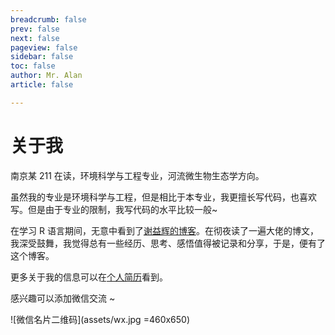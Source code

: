 ```yaml
---
breadcrumb: false
prev: false
next: false
pageview: false
sidebar: false
toc: false
author: Mr. Alan
article: false

---
```

# 关于我

南京某 211 在读，环境科学与工程专业，河流微生物生态学方向。

虽然我的专业是环境科学与工程，但是相比于本专业，我更擅长写代码，也喜欢写。但是由于专业的限制，我写代码的水平比较一般~

在学习 R 语言期间，无意中看到了[谢益辉的博客](https://yihui.org/cn/)。在彻夜读了一遍大佬的博文，我深受鼓舞，我觉得总有一些经历、思考、感悟值得被记录和分享，于是，便有了这个博客。

更多关于我的信息可以在[个人简历](detail)看到。

感兴趣可以添加微信交流 ~

![微信名片二维码](assets/wx.jpg =460x650)
